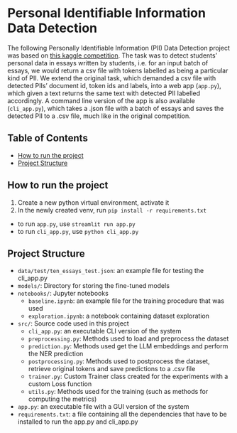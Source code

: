 # Personal Identifiable Information Data Detection

The following Personally Identifiable Information (PII) Data Detection project was based on [this kaggle competition](https://www.kaggle.com/competitions/pii-detection-removal-from-educational-data). The task was to detect students’ personal data in essays written by students, i.e. for an input batch of essays, we would return a csv file with tokens labelled as being a particular kind of PII. We extend the original task, which demanded a csv file with detected PIIs’ document id, token ids and labels, into a web app (`app.py`), which given a text returns the same text with detected PII labelled accordingly. A command line version of the app is also available (`cli_app.py`), which takes a .json file with a batch of essays and saves the detected PII to a .csv file, much like in the original competition.

## Table of Contents

- [How to run the project](#how-to-run-the-project)
- [Project Structure](#project-structure)

## How to run the project

1. Create a new python virtual environment, activate it
2. In the newly created venv, run `pip install -r requirements.txt`

- to run `app.py`, use `streamlit run app.py`
- to run `cli_app.py`, use `python cli_app.py`

## Project Structure

- `data/test/ten_essays_test.json`: an example file for testing the cli_app.py
- `models/`: Directory for storing the fine-tuned models
- `notebooks/`: Jupyter notebooks
  - `baseline.ipynb`: an example file for the training procedure that was used
  - `exploration.ipynb`: a notebook containing dataset exploration
- `src/`: Source code used in this project
  - `cli_app.py`: an executable CLI version of the system
  - `preprocessing.py`: Methods used to load and preprocess the dataset
  - `prediction.py`: Methods used get the LLM embeddings and perform the NER prediction
  - `postprocessing.py`: Methods used to postprocess the dataset, retrieve original tokens and save predictions to a .csv file
  - `trainer.py`: Custom Trainer class created for the experiments with a custom Loss function
  - `utils.py`: Methods used for the training (such as methods for computing the metrics)
- `app.py`: an executable file with a GUI version of the system
- `requirements.txt`: a file containing all the dependencies that have to be installed to run the app.py and cli_app.py

